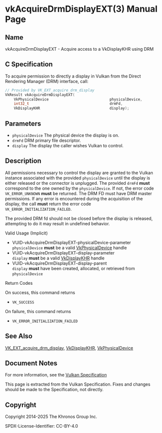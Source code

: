 # vkAcquireDrmDisplayEXT(3) Manual Page

## Name

vkAcquireDrmDisplayEXT - Acquire access to a VkDisplayKHR using DRM



## [](#_c_specification)C Specification

To acquire permission to directly a display in Vulkan from the Direct Rendering Manager (DRM) interface, call:

```c++
// Provided by VK_EXT_acquire_drm_display
VkResult vkAcquireDrmDisplayEXT(
    VkPhysicalDevice                            physicalDevice,
    int32_t                                     drmFd,
    VkDisplayKHR                                display);
```

## [](#_parameters)Parameters

- `physicalDevice` The physical device the display is on.
- `drmFd` DRM primary file descriptor.
- `display` The display the caller wishes Vulkan to control.

## [](#_description)Description

All permissions necessary to control the display are granted to the Vulkan instance associated with the provided `physicalDevice` until the display is either released or the connector is unplugged. The provided `drmFd` **must** correspond to the one owned by the `physicalDevice`. If not, the error code `VK_ERROR_UNKNOWN` **must** be returned. The DRM FD must have DRM mast⁠er permissions. If any error is encountered during the acquisition of the display, the call **must** return the error code `VK_ERROR_INITIALIZATION_FAILED`.

The provided DRM fd should not be closed before the display is released, attempting to do it may result in undefined behavior.

Valid Usage (Implicit)

- [](#VUID-vkAcquireDrmDisplayEXT-physicalDevice-parameter)VUID-vkAcquireDrmDisplayEXT-physicalDevice-parameter  
  `physicalDevice` **must** be a valid [VkPhysicalDevice](https://registry.khronos.org/vulkan/specs/latest/man/html/VkPhysicalDevice.html) handle
- [](#VUID-vkAcquireDrmDisplayEXT-display-parameter)VUID-vkAcquireDrmDisplayEXT-display-parameter  
  `display` **must** be a valid [VkDisplayKHR](https://registry.khronos.org/vulkan/specs/latest/man/html/VkDisplayKHR.html) handle
- [](#VUID-vkAcquireDrmDisplayEXT-display-parent)VUID-vkAcquireDrmDisplayEXT-display-parent  
  `display` **must** have been created, allocated, or retrieved from `physicalDevice`

Return Codes

On success, this command returns

- `VK_SUCCESS`

On failure, this command returns

- `VK_ERROR_INITIALIZATION_FAILED`

## [](#_see_also)See Also

[VK\_EXT\_acquire\_drm\_display](https://registry.khronos.org/vulkan/specs/latest/man/html/VK_EXT_acquire_drm_display.html), [VkDisplayKHR](https://registry.khronos.org/vulkan/specs/latest/man/html/VkDisplayKHR.html), [VkPhysicalDevice](https://registry.khronos.org/vulkan/specs/latest/man/html/VkPhysicalDevice.html)

## [](#_document_notes)Document Notes

For more information, see the [Vulkan Specification](https://registry.khronos.org/vulkan/specs/latest/html/vkspec.html#vkAcquireDrmDisplayEXT)

This page is extracted from the Vulkan Specification. Fixes and changes should be made to the Specification, not directly.

## [](#_copyright)Copyright

Copyright 2014-2025 The Khronos Group Inc.

SPDX-License-Identifier: CC-BY-4.0